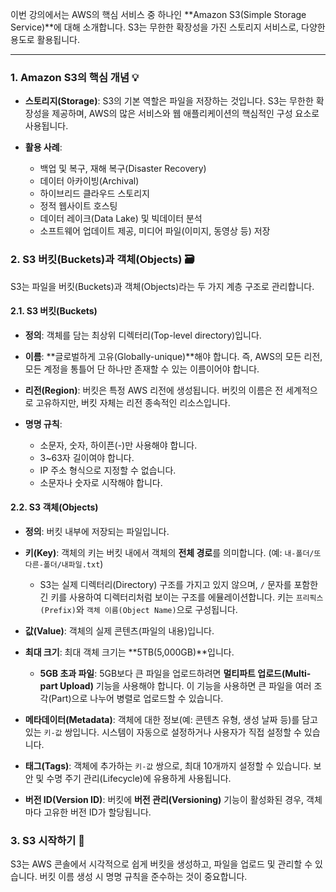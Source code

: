 
이번 강의에서는 AWS의 핵심 서비스 중 하나인 **Amazon S3(Simple Storage Service)**에 대해 소개합니다. S3는 무한한 확장성을 가진 스토리지 서비스로, 다양한 용도로 활용됩니다.

---

### 1. Amazon S3의 핵심 개념 💡

- **스토리지(Storage)**: S3의 기본 역할은 파일을 저장하는 것입니다. S3는 무한한 확장성을 제공하며, AWS의 많은 서비스와 웹 애플리케이션의 핵심적인 구성 요소로 사용됩니다.
    
- **활용 사례**:
    
    - 백업 및 복구, 재해 복구(Disaster Recovery)
    - 데이터 아카이빙(Archival)
    - 하이브리드 클라우드 스토리지
    - 정적 웹사이트 호스팅
    - 데이터 레이크(Data Lake) 및 빅데이터 분석
    - 소프트웨어 업데이트 제공, 미디어 파일(이미지, 동영상 등) 저장
### 2. S3 버킷(Buckets)과 객체(Objects) 🗃️

S3는 파일을 버킷(Buckets)과 객체(Objects)라는 두 가지 계층 구조로 관리합니다.

#### 2.1. S3 버킷(Buckets)

- **정의**: 객체를 담는 최상위 디렉터리(Top-level directory)입니다.
- **이름**: **글로벌하게 고유(Globally-unique)**해야 합니다. 즉, AWS의 모든 리전, 모든 계정을 통틀어 단 하나만 존재할 수 있는 이름이어야 합니다.
- **리전(Region)**: 버킷은 특정 AWS 리전에 생성됩니다. 버킷의 이름은 전 세계적으로 고유하지만, 버킷 자체는 리전 종속적인 리소스입니다.
    
- **명명 규칙**:
    - 소문자, 숫자, 하이픈(-)만 사용해야 합니다.
    - 3~63자 길이여야 합니다.
    - IP 주소 형식으로 지정할 수 없습니다.
    - 소문자나 숫자로 시작해야 합니다.

#### 2.2. S3 객체(Objects)

- **정의**: 버킷 내부에 저장되는 파일입니다.
    
- **키(Key)**: 객체의 키는 버킷 내에서 객체의 **전체 경로**를 의미합니다. (예: `내-폴더/또다른-폴더/내파일.txt`)
    
    - S3는 실제 디렉터리(Directory) 구조를 가지고 있지 않으며, `/` 문자를 포함한 긴 키를 사용하여 디렉터리처럼 보이는 구조를 에뮬레이션합니다. 키는 `프리픽스(Prefix)`와 `객체 이름(Object Name)`으로 구성됩니다.
        
- **값(Value)**: 객체의 실제 콘텐츠(파일의 내용)입니다.
    
- **최대 크기**: 최대 객체 크기는 **5TB(5,000GB)**입니다.
    
    - **5GB 초과 파일**: 5GB보다 큰 파일을 업로드하려면 **멀티파트 업로드(Multi-part Upload)** 기능을 사용해야 합니다. 이 기능을 사용하면 큰 파일을 여러 조각(Part)으로 나누어 병렬로 업로드할 수 있습니다.
        
- **메타데이터(Metadata)**: 객체에 대한 정보(예: 콘텐츠 유형, 생성 날짜 등)를 담고 있는 `키-값` 쌍입니다. 시스템이 자동으로 설정하거나 사용자가 직접 설정할 수 있습니다.
    
- **태그(Tags)**: 객체에 추가하는 `키-값` 쌍으로, 최대 10개까지 설정할 수 있습니다. 보안 및 수명 주기 관리(Lifecycle)에 유용하게 사용됩니다.
    
- **버전 ID(Version ID)**: 버킷에 **버전 관리(Versioning)** 기능이 활성화된 경우, 객체마다 고유한 버전 ID가 할당됩니다.
    

### 3. S3 시작하기 🚀

S3는 AWS 콘솔에서 시각적으로 쉽게 버킷을 생성하고, 파일을 업로드 및 관리할 수 있습니다. 버킷 이름 생성 시 명명 규칙을 준수하는 것이 중요합니다.
